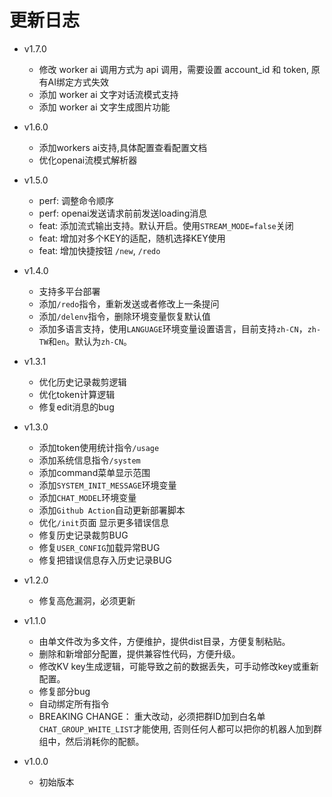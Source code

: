 # 更新日志

- v1.7.0
  - 修改 worker ai 调用方式为 api 调用，需要设置 account_id 和 token, 原有AI绑定方式失效
  - 添加 worker ai 文字对话流模式支持
  - 添加 worker ai 文字生成图片功能

- v1.6.0
  - 添加workers ai支持,具体配置查看配置文档
  - 优化openai流模式解析器

- v1.5.0
  - perf: 调整命令顺序
  - perf: openai发送请求前前发送loading消息
  - feat: 添加流式输出支持。默认开启。使用`STREAM_MODE=false`关闭
  - feat: 增加对多个KEY的适配，随机选择KEY使用
  - feat: 增加快捷按钮 `/new`, `/redo`

- v1.4.0
  - 支持多平台部署
  - 添加`/redo`指令，重新发送或者修改上一条提问
  - 添加`/delenv`指令，删除环境变量恢复默认值
  - 添加多语言支持，使用`LANGUAGE`环境变量设置语言，目前支持`zh-CN`，`zh-TW`和`en`。默认为`zh-CN`。
  
- v1.3.1
    - 优化历史记录裁剪逻辑
    - 优化token计算逻辑
    - 修复edit消息的bug
    
- v1.3.0
    - 添加token使用统计指令`/usage`
    - 添加系统信息指令`/system`
    - 添加command菜单显示范围
    - 添加`SYSTEM_INIT_MESSAGE`环境变量
    - 添加`CHAT_MODEL`环境变量
    - 添加`Github Action`自动更新部署脚本
    - 优化`/init`页面 显示更多错误信息
    - 修复历史记录裁剪BUG
    - 修复`USER_CONFIG`加载异常BUG
    - 修复把错误信息存入历史记录BUG

- v1.2.0
    - 修复高危漏洞，必须更新
    
- v1.1.0
    - 由单文件改为多文件，方便维护，提供dist目录，方便复制粘贴。
    - 删除和新增部分配置，提供兼容性代码，方便升级。
    - 修改KV key生成逻辑，可能导致之前的数据丢失，可手动修改key或重新配置。
    - 修复部分bug
    - 自动绑定所有指令
    - BREAKING CHANGE： 重大改动，必须把群ID加到白名单`CHAT_GROUP_WHITE_LIST`才能使用, 否则任何人都可以把你的机器人加到群组中，然后消耗你的配额。

- v1.0.0
    - 初始版本
